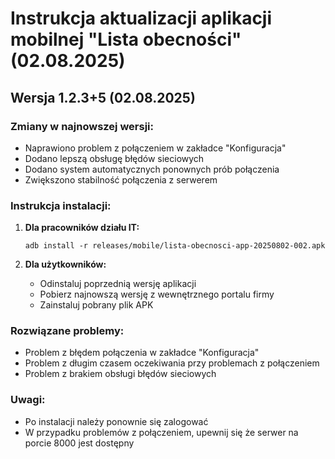 # Instrukcja aktualizacji aplikacji mobilnej "Lista obecności" (02.08.2025)

## Wersja 1.2.3+5 (02.08.2025)

### Zmiany w najnowszej wersji:
- Naprawiono problem z połączeniem w zakładce "Konfiguracja"
- Dodano lepszą obsługę błędów sieciowych
- Dodano system automatycznych ponownych prób połączenia
- Zwiększono stabilność połączenia z serwerem

### Instrukcja instalacji:

1. **Dla pracowników działu IT:**
   ```
   adb install -r releases/mobile/lista-obecnosci-app-20250802-002.apk
   ```

2. **Dla użytkowników:**
   - Odinstaluj poprzednią wersję aplikacji
   - Pobierz najnowszą wersję z wewnętrznego portalu firmy
   - Zainstaluj pobrany plik APK

### Rozwiązane problemy:
- Problem z błędem połączenia w zakładce "Konfiguracja"
- Problem z długim czasem oczekiwania przy problemach z połączeniem
- Problem z brakiem obsługi błędów sieciowych

### Uwagi:
- Po instalacji należy ponownie się zalogować
- W przypadku problemów z połączeniem, upewnij się że serwer na porcie 8000 jest dostępny
